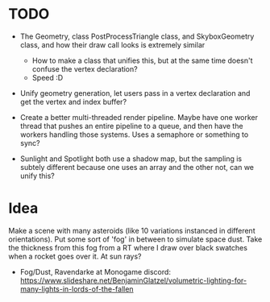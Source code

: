 # TODO

- The Geometry, class PostProcessTriangle class, and SkyboxGeometry class, and how their draw call looks is extremely similar
    - How to make a class that unifies this, but at the same time doesn't confuse the vertex declaration?
    - Speed :D

- Unify geometry generation, let users pass in a vertex declaration and get the vertex and index buffer?

- Create a better multi-threaded render pipeline. Maybe have one worker thread that pushes an entire pipeline to a queue, and then have the workers handling those systems. Uses a semaphore or something to sync? 

- Sunlight and Spotlight both use a shadow map, but the sampling is subtely different because one uses an array and the other not, can we unify this?

# Idea

Make a scene with many asteroids (like 10 variations instanced in different orientations). Put some sort of 'fog' in between to simulate space dust. Take the thickness from this fog from a RT where I draw over black swatches when a rocket goes over it. At sun rays?


- Fog/Dust, Ravendarke at Monogame discord: https://www.slideshare.net/BenjaminGlatzel/volumetric-lighting-for-many-lights-in-lords-of-the-fallen